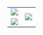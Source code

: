 
<table>
  <tr>
    <td><img src="https://github-readme-stats.vercel.app/api?username=AndrewLaptev&show_icons=true"/></td>
    <td rowspan="2"><img src="https://github-readme-stats.vercel.app/api/top-langs/?username=AndrewLaptev"/></td>
  </tr>
  <tr>
    <td><img src="https://github-readme-streak-stats.herokuapp.com/?user=AndrewLaptev"/></td>
  </tr>
</table>
